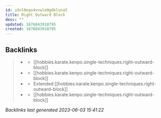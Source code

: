 ```yaml
---
id: u3nl0eqo4xvwlm9g8kluna5
title: Right Outward Block
desc: ""
updated: 1676843918795
created: 1676843918795
---
```


## Backlinks

> - [](..\forms\hobbies.karate.kenpo.forms.long-form-1.md)
>   - [[hobbies.karate.kenpo.single-techniques.right-outward-block]]
> - [](..\forms\hobbies.karate.kenpo.forms.short-form-1.md)
>   - [[hobbies.karate.kenpo.single-techniques.right-outward-block]]
> - [](..\techniques\hobbies.karate.kenpo.techniques.shielding-hammer.md)
>   - Extended [[hobbies.karate.kenpo.single-techniques.right-outward-block]]
> - [](..\techniques\sword-of-destruction.md)
>   - [[hobbies.karate.kenpo.single-techniques.right-outward-block]]

_Backlinks last generated 2023-06-03 15:41:22_


